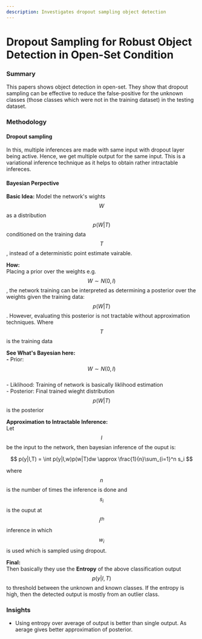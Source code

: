 ```yaml
---
description: Investigates dropout sampling object detection
---
```


# Dropout Sampling for Robust Object Detection in Open-Set Condition

### Summary

This papers shows object detection in open-set. They show that dropout sampling can be effective to reduce the false-positive for the unknown classes (those classes which were not in the training dataset) in the testing dataset.

### Methodology

#### Dropout sampling&#x20;

In this, multiple inferences are made with same input with dropout layer being active. Hence, we get multiple output for the same input. This is a variational inference technique as it helps to obtain rather intractable infereces.&#x20;

#### Bayesian Perpective

**Basic Idea:** Model the network's wights $$W$$as a distribution $$p(W|T)$$conditioned on the training data $$T$$, instead of a deterministic point estimate vairable. &#x20;

**How:**\
Placing a prior over the weights e.g. $$W \sim N(0,I)$$, the network training can be interpreted as determining a posterior over the weights given the training data: $$p(W|T)$$. However, evaluating this posterior is not tractable without approximation techniques. Where $$T$$is the training data

**See What's Bayesian here:**\
&#x20;**-** Prior: $$W \sim N(0,I)$$\
&#x20;\- Liklihood: Training of network is basically liklihood estimation\
&#x20;\- Posterior: Final trained wieght distribution  $$p(W|T)$$ is the posterior

**Approximation to Intractable Inference:**\
Let $$I$$be the input to the network, then bayesian inference of the ouput is:

$$
p(y|I,T) = \int p(y|I,w)p(w|T)dw \approx \frac{1}{n}\sum_{i=1}^n s_i
$$

where $$n$$is the number of times the inference is done and $$s_i$$is the ouput at $$i^{th}$$inference in which $$w_i$$is used which is sampled using dropout.

**Final:**\
Then basically they use the **Entropy** of the above classification output $$p(y|I,T)$$ to threshold between the unknown and known classes. If the entropy is high, then the detected output is mostly from an outlier class.

### Insights

* Using entropy over average of output is better than single output. As aerage gives better approximation of posterior.&#x20;
